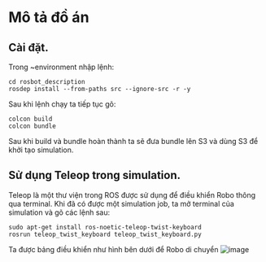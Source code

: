 # Mô tả đồ án
## Cài đặt. ## 
Trong ~environment nhập lệnh:
```
cd rosbot_description
rosdep install --from-paths src --ignore-src -r -y
```
Sau khi lệnh chạy ta tiếp tục gõ:
```
colcon build
colcon bundle
```
Sau khi build và bundle hoàn thành ta sẽ đưa bundle lên S3 và dùng S3 để khởi tạo simulation.

## Sử dụng Teleop trong simulation. ##
Teleop là một thư viện trong ROS được sử dụng để điều khiển Robo thông qua terminal.
Khi đã có được một simulation job, ta mở terminal của simulation và gõ các lệnh sau:
```
sudo apt-get install ros-noetic-teleop-twist-keyboard
rosrun teleop_twist_keyboard teleop_twist_keyboard.py
```
Ta được bảng điều khiển như hình bên dưới để Robo di chuyển
![image](https://user-images.githubusercontent.com/72614237/143812864-f30b9062-9cd6-400c-83cd-bba822ee4866.png)
